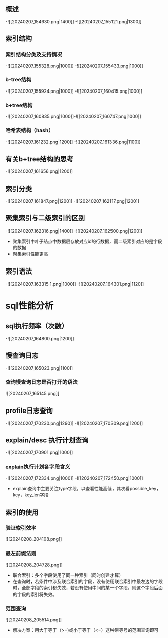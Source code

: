 ## 概述
-![[20240207_154630.png|1400]]
-![[20240207_155121.png|1300]]
## 索引结构
### 索引结构分类及支持情况
-![[20240207_155328.png|1000]]
-![[20240207_155433.png|1000]]
### b-tree结构
-![[20240207_155924.png|1000]]
-![[20240207_160415.png|1000]]
### b+tree结构
-![[20240207_160835.png|1000]]-![[20240207_160747.png|1000]]
### 哈希表结构（hash）
-![[20240207_161232.png|1200]]
-![[20240207_161336.png|1100]]
## 有关b+tree结构的思考
-![[20240207_161656.png|1200]]
## 索引分类
-![[20240207_161847.png|1200]]
-![[20240207_162117.png|1200]]
## 聚集索引与二级索引的区别
-![[20240207_162316.png|1400]]
-![[20240207_162500.png|1200]]
- 聚集索引中叶子结点中数据层存放对应id的行数据，而二级索引对应的是字段的数据
- 聚集索引性能更高
## 索引语法
-![[20240207_163315 1.png|1000]]
-![[20240207_164301.png|1120]]
# sql性能分析
## sql执行频率（次数）
-![[20240207_164800.png|1200]]
## 慢查询日志
-![[20240207_165023.png|1100]]
### 查询慢查询日志是否打开的语法
![[20240207_165145.png]]
## profile日志查询
-![[20240207_170230.png|1290]]
-![[20240207_170309.png|1200]]
## explain/desc 执行计划查询
-![[20240207_170901.png|1000]]
### explain执行计划各字段含义
-![[20240207_172334.png|1000]]
-![[20240207_172450.png|1000]]
- explain查询中主要关注type字段，以查看性能高低，其次看possible_key，key，key_len字段
## 索引的使用
### 验证索引效率
![[20240208_204108.png]]
### 最左前缀法则
![[20240208_204728.png]]
- 联合索引：多个字段使用了同一种索引（同时创建才算）
- 在查询时，若条件中涉及联合索引的字段，没有使用联合索引中最左边的字段时，全部字段的索引都失效，若没有使用中间的某一个字段，则这个字段后面的字段的索引将失效。
### 范围查询
![[20240208_205514.png]]
- 解决方案：用大于等于（>=)或小于等于（<=）这种带等号的范围查询即可